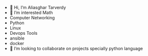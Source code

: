 - 👋 Hi, I’m Aliasghar Tarverdy
- 👀 I’m interested Math
- Computer Networking
- Python
- Linux
- Devops Tools
- ansible
- docker
- 💞️ I’m looking to collaborate on projects specially python language

